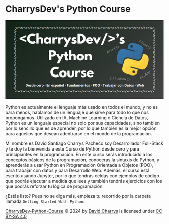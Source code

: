 # CharrysDev's Python Course

![alt text](banner.png)

Python es actualmente el lenguaje más usado en todos el mundo, y no es para menos, hablamos de un lenguaje que sirve para todo lo que nos propongamos. Utilizado en IA, Machine Learning o Ciencia de Datos, Python es un lenguaje especial no solo por sus capacidades, sino también por lo sencillo que es de aprender, por lo que también es la mejor opción para aquellos que desean adentrarse en el mundo de la programación.

Mi nombre es David Santiago Charrys Pacheco soy Desarrollador Full-Stack y te doy la bienvenida a este Curso de Python desde cero y para principiantes en la programación. En este curso serás introducido a los conceptos básicos de la programación, conoceras la sintaxis de Python, y aprenderás a usar Python en Programación Orientada a Objetos (POO), para trabajar con datos y para Desarrollo Web. Además, el curso está escrito usando Jupyter, por lo que tendrás celdas con ejemplos de código que podrás ejecutar a medida que lees y también tendrás ejercicios con los que podrás reforzar tu lógica de programación.

¿Estás listo? Pues no se diga más, empieza tu recorrido por la carpeta llamada `Getting Started With Python`.

[CharrysDev-Python-Course](https://github.com/CharrysDev/CharrysDev-Python-Course) © 2024 by [David Charrys](https://github.com/CharrysDev) is licensed under [CC BY-SA 4.0](https://creativecommons.org/licenses/by-sa/4.0/)
